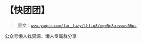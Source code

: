 # 【快团团】

> 原文：[`www.yuque.com/for_lazy/thfiu8/nqe5p8uivwxs06uc`](https://www.yuque.com/for_lazy/thfiu8/nqe5p8uivwxs06uc)

<ne-p id="u7fbfbe6e" data-lake-id="u7fbfbe6e"><ne-text id="u53c86185">公众号懒人找资源，懒人专属群分享</ne-text></ne-p>